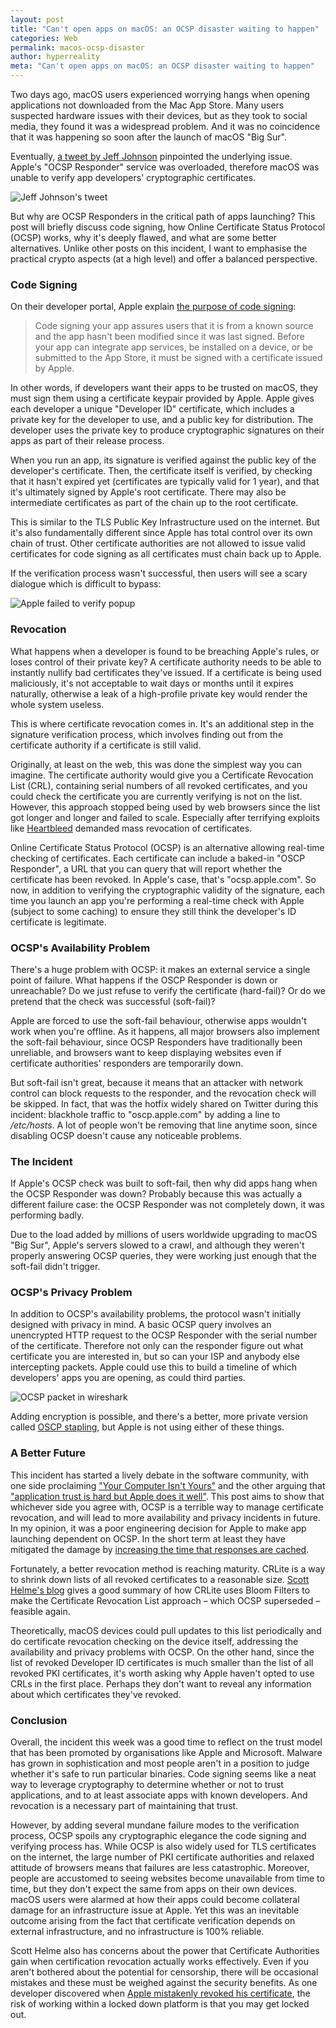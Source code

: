 ```yaml
---
layout: post
title: "Can't open apps on macOS: an OCSP disaster waiting to happen"
categories: Web
permalink: macos-ocsp-disaster
author: hyperreality
meta: "Can't open apps on macOS: an OCSP disaster waiting to happen"
---
```


Two days ago, macOS users experienced worrying hangs when opening applications not downloaded from the Mac App Store. Many users suspected hardware issues with their devices, but as they took to social media, they found it was a widespread problem. And it was no coincidence that it was happening so soon after the launch of macOS "Big Sur".

Eventually, [a tweet by Jeff Johnson](https://twitter.com/lapcatsoftware/status/1326990296412991489) pinpointed the underlying issue. Apple's "OCSP Responder" service was overloaded, therefore macOS was unable to verify app developers' cryptographic certificates.

![Jeff Johnson's tweet](/assets/images/apple-tweet.png?style=centerme)

But why are OCSP Responders in the critical path of apps launching? This post will briefly discuss code signing, how Online Certificate Status Protocol (OCSP) works, why it's deeply flawed, and what are some better alternatives. Unlike other posts on this incident, I want to emphasise the practical crypto aspects (at a high level) and offer a balanced perspective.

### Code Signing

On their developer portal, Apple explain [the purpose of code signing](https://developer.apple.com/support/code-signing/):

> Code signing your app assures users that it is from a known source and the app hasn't been modified since it was last signed. Before your app can integrate app services, be installed on a device, or be submitted to the App Store, it must be signed with a certificate issued by Apple.

In other words, if developers want their apps to be trusted on macOS, they must sign them using a certificate keypair provided by Apple. Apple gives each developer a unique "Developer ID" certificate, which includes a private key for the developer to use, and a public key for distribution. The developer uses the private key to produce cryptographic signatures on their apps as part of their release process.

When you run an app, its signature is verified against the public key of the developer's certificate. Then, the certificate itself is verified, by checking that it hasn't expired yet (certificates are typically valid for 1 year), and that it's ultimately signed by Apple's root certificate. There may also be intermediate certificates as part of the chain up to the root certificate.

This is similar to the TLS Public Key Infrastructure used on the internet. But it's also fundamentally different since Apple has total control over its own chain of trust. Other certificate authorities are not allowed to issue valid certificates for code signing as all certificates must chain back up to Apple.

If the verification process wasn't successful, then users will see a scary dialogue which is difficult to bypass:

![Apple failed to verify popup](/assets/images/apple-failed-verify.png?style=centerme)

### Revocation

What happens when a developer is found to be breaching Apple's rules, or loses control of their private key? A certificate authority needs to be able to instantly nullify bad certificates they've issued. If a certificate is being used maliciously, it's not acceptable to wait days or months until it expires naturally, otherwise a leak of a high-profile private key would render the whole system useless.

This is where certificate revocation comes in. It's an additional step in the signature verification process, which involves finding out from the certificate authority if a certificate is still valid.

Originally, at least on the web, this was done the simplest way you can imagine. The certificate authority would give you a Certificate Revocation List (CRL), containing serial numbers of all revoked certificates, and you could check the certificate you are currently verifying is not on the list. However, this approach stopped being used by web browsers since the list got longer and longer and failed to scale. Especially after terrifying exploits like [Heartbleed](https://en.wikipedia.org/wiki/Heartbleed) demanded mass revocation of certificates.

Online Certificate Status Protocol (OCSP) is an alternative allowing real-time checking of certificates. Each certificate can include a baked-in "OSCP Responder", a URL that you can query that will report whether the certificate has been revoked. In Apple's case, that's "ocsp.apple.com". So now, in addition to verifying the cryptographic validity of the signature, each time you launch an app you're performing a real-time check with Apple (subject to some caching) to ensure they still think the developer's ID certificate is legitimate.

### OCSP's Availability Problem

There's a huge problem with OCSP: it makes an external service a single point of failure. What happens if the OSCP Responder is down or unreachable? Do we just refuse to verify the certificate (hard-fail)? Or do we pretend that the check was successful (soft-fail)?

Apple are forced to use the soft-fail behaviour, otherwise apps wouldn't work when you're offline. As it happens, all major browsers also implement the soft-fail behaviour, since OCSP Responders have traditionally been unreliable, and browsers want to keep displaying websites even if certificate authorities' responders are temporarily down.

But soft-fail isn't great, because it means that an attacker with network control can block requests to the responder, and the revocation check will be skipped. In fact, that was the hotfix widely shared on Twitter during this incident: blackhole traffic to "oscp.apple.com" by adding a line to _/etc/hosts_. A lot of people won't be removing that line anytime soon, since disabling OCSP doesn't cause any noticeable problems.

### The Incident

If Apple's OCSP check was built to soft-fail, then why did apps hang when the OCSP Responder was down? Probably because this was actually a different failure case: the OCSP Responder was not completely down, it was performing badly.

Due to the load added by millions of users worldwide upgrading to macOS "Big Sur", Apple's servers slowed to a crawl, and although they weren't properly answering OCSP queries, they were working just enough that the soft-fail didn't trigger.

### OCSP's Privacy Problem

In addition to OCSP's availability problems, the protocol wasn't initially designed with privacy in mind. A basic OCSP query involves an unencrypted HTTP request to the OCSP Responder with the serial number of the certificate. Therefore not only can the responder figure out what certificate you are interested in, but so can your ISP and anybody else intercepting packets. Apple could use this to build a timeline of which developers' apps you are opening, as could third parties.

![OCSP packet in wireshark](/assets/images/apple-ocsp-wireshark.jpg?style=centerme)

Adding encryption is possible, and there's a better, more private version called [OSCP stapling](https://en.wikipedia.org/wiki/OCSP_stapling), but Apple is not using either of these things. 


### A Better Future

This incident has started a lively debate in the software community, with one side proclaiming ["Your Computer Isn't Yours"](https://sneak.berlin/20201112/your-computer-isnt-yours/) and the other arguing that ["application trust is hard but Apple does it well"](https://www.security-embedded.com/blog/2020/11/14/application-trust-is-hard-but-apple-does-it-well). This post aims to show that whichever side you agree with, OCSP is a terrible way to manage certificate revocation, and will lead to more availability and privacy incidents in future. In my opinion, it was a poor engineering decision for Apple to make app launching dependent on OCSP. In the short term at least they have mitigated the damage by [increasing the time that responses are cached](https://lapcatsoftware.com/articles/ocsp.html).

Fortunately, a better revocation method is reaching maturity. CRLite is a way to shrink down lists of all revoked certificates to a reasonable size. [Scott Helme's blog](https://scotthelme.co.uk/crlite-finally-a-fix-for-broken-revocation/) gives a good summary of how CRLite uses Bloom Filters to make the Certificate Revocation List approach &ndash; which OCSP superseded &ndash; feasible again.

Theoretically, macOS devices could pull updates to this list periodically and do certificate revocation checking on the device itself, addressing the availability and privacy problems with OCSP. On the other hand, since the list of revoked Developer ID certificates is much smaller than the list of all revoked PKI certificates, it's worth asking why Apple haven't opted to use CRLs in the first place. Perhaps they don't want to reveal any information about which certificates they've revoked.

### Conclusion

Overall, the incident this week was a good time to reflect on the trust model that has been promoted by organisations like Apple and Microsoft. Malware has grown in sophistication and most people aren't in a position to judge whether it's safe to run particular binaries. Code signing seems like a neat way to leverage cryptography to determine whether or not to trust applications, and to at least associate apps with known developers. And revocation is a necessary part of maintaining that trust.

However, by adding several mundane failure modes to the verification process, OCSP spoils any cryptographic elegance the code signing and verifying process has. While OCSP is also widely used for TLS certificates on the internet, the large number of PKI certificate authorities and relaxed attitude of browsers means that failures are less catastrophic. Moreover, people are accustomed to seeing websites become unavailable from time to time, but they don't expect the same from apps on their own devices. macOS users were alarmed at how their apps could become collateral damage for an infrastructure issue at Apple. Yet this was an inevitable outcome arising from the fact that certificate verification depends on external infrastructure, and no infrastructure is 100% reliable.

Scott Helme also has concerns about the power that Certificate Authorities gain when certification revocation actually works effectively. Even if you aren't bothered about the potential for censorship, there will be occasional mistakes and these must be weighed against the security benefits. As one developer discovered when [Apple mistakenly revoked his certificate](https://blog.charliemonroe.net/a-day-without-business/), the risk of working within a locked down platform is that you may get locked out.
